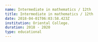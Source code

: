 ```yaml
---
name: Intermediate in mathematics / 12th
title: Intermediate in mathematics / 12th
date: 2018-04-01T06:03:58.423Z
institution: Oriental College.
duration: 2018 - 2020
type: educational
---
```

